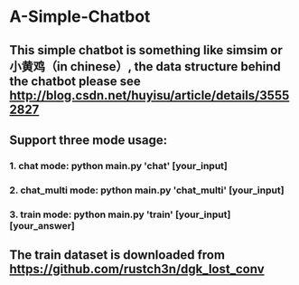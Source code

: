 # A-Simple-Chatbot
## This simple chatbot is something like simsim or 小黄鸡（in chinese）, the data structure behind the chatbot please see http://blog.csdn.net/huyisu/article/details/35552827
## Support three mode usage:
### 1. chat mode: python main.py 'chat' [your_input]
### 2. chat_multi mode: python main.py 'chat_multi' [your_input]
### 3. train mode: python main.py 'train' [your_input] [your_answer]

## The train dataset is downloaded from https://github.com/rustch3n/dgk_lost_conv


